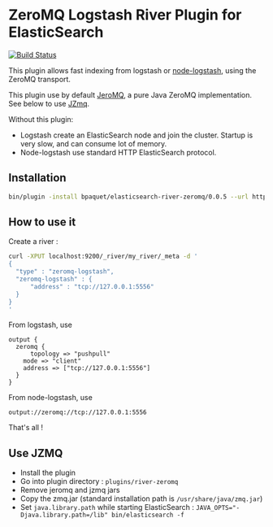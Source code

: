 ZeroMQ Logstash River Plugin for ElasticSearch
==================================

[![Build Status](https://travis-ci.org/bpaquet/elasticsearch-river-zeromq.png)](https://travis-ci.org/bpaquet/elasticsearch-river-zeromq)

This plugin allows fast indexing from logstash or [node-logstash](https://github.com/bpaquet/node-logstash), using the ZeroMQ transport.

This plugin use by default [JeroMQ](https://github.com/zeromq/jeromq), a pure Java ZeroMQ implementation. See below to use [JZmq](https://github.com/zeromq/jzmq).

Without this plugin:

* Logstash create an ElasticSearch node and join the cluster. Startup is very slow, and can consume lot of memory.
* Node-logstash use standard HTTP ElasticSearch protocol.

Installation
---

```sh
bin/plugin -install bpaquet/elasticsearch-river-zeromq/0.0.5 --url https://github.com/bpaquet/elasticsearch-river-zeromq/releases/download/v0.0.5/elasticsearch-river-zeromq-0.0.5.zip
```

How to use it
---

Create a river :

```sh
curl -XPUT localhost:9200/_river/my_river/_meta -d '
{
  "type" : "zeromq-logstash",
  "zeromq-logstash" : {
      "address" : "tcp://127.0.0.1:5556"
  }
}
'
```


From logstash, use

```
output {
  zeromq {
	  topology => "pushpull"
  	mode => "client"
  	address => ["tcp://127.0.0.1:5556"]
  }
}
```

From node-logstash, use

```
output://zeromq://tcp://127.0.0.1:5556
```

That's all !

Use JZMQ
---

* Install the plugin
* Go into plugin directory : ``plugins/river-zeromq``
* Remove jeromq and jzmq jars
* Copy the zmq.jar (standard installation path is ``/usr/share/java/zmq.jar``)
* Set ``java.library.path`` while starting ElasticSearch : ``JAVA_OPTS="-Djava.library.path=/lib" bin/elasticsearch -f``
